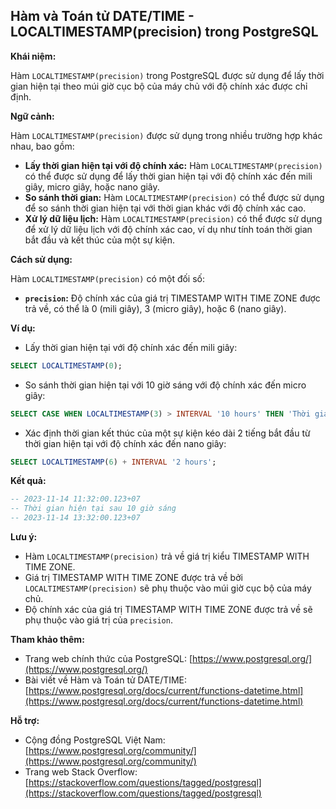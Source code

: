 ## Hàm và Toán tử DATE/TIME - LOCALTIMESTAMP(precision) trong PostgreSQL

**Khái niệm:**

Hàm `LOCALTIMESTAMP(precision)` trong PostgreSQL được sử dụng để lấy thời gian hiện tại theo múi giờ cục bộ của máy chủ với độ chính xác được chỉ định.

**Ngữ cảnh:**

Hàm `LOCALTIMESTAMP(precision)` được sử dụng trong nhiều trường hợp khác nhau, bao gồm:

- **Lấy thời gian hiện tại với độ chính xác:** Hàm `LOCALTIMESTAMP(precision)` có thể được sử dụng để lấy thời gian hiện tại với độ chính xác đến mili giây, micro giây, hoặc nano giây.
- **So sánh thời gian:** Hàm `LOCALTIMESTAMP(precision)` có thể được sử dụng để so sánh thời gian hiện tại với thời gian khác với độ chính xác cao.
- **Xử lý dữ liệu lịch:** Hàm `LOCALTIMESTAMP(precision)` có thể được sử dụng để xử lý dữ liệu lịch với độ chính xác cao, ví dụ như tính toán thời gian bắt đầu và kết thúc của một sự kiện.

**Cách sử dụng:**

Hàm `LOCALTIMESTAMP(precision)` có một đối số:

- **`precision`:** Độ chính xác của giá trị TIMESTAMP WITH TIME ZONE được trả về, có thể là 0 (mili giây), 3 (micro giây), hoặc 6 (nano giây).

**Ví dụ:**

- Lấy thời gian hiện tại với độ chính xác đến mili giây:

```sql
SELECT LOCALTIMESTAMP(0);
```

- So sánh thời gian hiện tại với 10 giờ sáng với độ chính xác đến micro giây:

```sql
SELECT CASE WHEN LOCALTIMESTAMP(3) > INTERVAL '10 hours' THEN 'Thời gian hiện tại sau 10 giờ sáng' ELSE 'Thời gian hiện tại trước 10 giờ sáng' END;
```

- Xác định thời gian kết thúc của một sự kiện kéo dài 2 tiếng bắt đầu từ thời gian hiện tại với độ chính xác đến nano giây:

```sql
SELECT LOCALTIMESTAMP(6) + INTERVAL '2 hours';
```

**Kết quả:**

```sql
-- 2023-11-14 11:32:00.123+07
-- Thời gian hiện tại sau 10 giờ sáng
-- 2023-11-14 13:32:00.123+07
```

**Lưu ý:**

- Hàm `LOCALTIMESTAMP(precision)` trả về giá trị kiểu TIMESTAMP WITH TIME ZONE.
- Giá trị TIMESTAMP WITH TIME ZONE được trả về bởi `LOCALTIMESTAMP(precision)` sẽ phụ thuộc vào múi giờ cục bộ của máy chủ.
- Độ chính xác của giá trị TIMESTAMP WITH TIME ZONE được trả về sẽ phụ thuộc vào giá trị của `precision`.

**Tham khảo thêm:**

- Trang web chính thức của PostgreSQL: [https://www.postgresql.org/](https://www.postgresql.org/)
- Bài viết về Hàm và Toán tử DATE/TIME: [https://www.postgresql.org/docs/current/functions-datetime.html](https://www.postgresql.org/docs/current/functions-datetime.html)

**Hỗ trợ:**

- Cộng đồng PostgreSQL Việt Nam: [https://www.postgresql.org/community/](https://www.postgresql.org/community/)
- Trang web Stack Overflow: [https://stackoverflow.com/questions/tagged/postgresql](https://stackoverflow.com/questions/tagged/postgresql)
